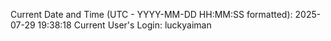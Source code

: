 Current Date and Time (UTC - YYYY-MM-DD HH:MM:SS formatted): 2025-07-29 19:38:18
Current User's Login: luckyaiman
